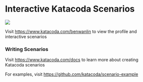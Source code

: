 # Interactive Katacoda Scenarios

[![](http://shields.katacoda.com/katacoda/benwanlin/count.svg)](https://www.katacoda.com/benwanlin "Get your profile on Katacoda.com")

Visit https://www.katacoda.com/benwanlin to view the profile and interactive scenarios

### Writing Scenarios
Visit https://www.katacoda.com/docs to learn more about creating Katacoda scenarios

For examples, visit https://github.com/katacoda/scenario-example
